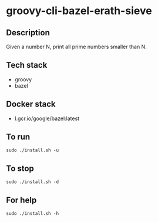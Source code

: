# groovy-cli-bazel-erath-sieve

## Description
Given a number N, print all prime numbers smaller than N.

## Tech stack
- groovy
- bazel

## Docker stack
- l.gcr.io/google/bazel:latest

## To run
`sudo ./install.sh -u`

## To stop
`sudo ./install.sh -d`

## For help
`sudo ./install.sh -h`
